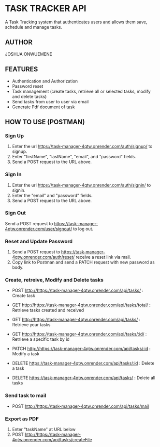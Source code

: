 # TASK TRACKER API
A Task Tracking system that authenticates users and allows them save, schedule and manage tasks.

## AUTHOR
JOSHUA ONWUEMENE

## FEATURES
- Authentication and Authorization
- Password reset
- Task management (create tasks, retrieve all or selected tasks, modify and delete tasks)
- Send tasks from user to user via email
- Generate Pdf document of task

## HOW TO USE (POSTMAN)
### Sign Up
1. Enter the url <a href="https://task-manager-4qtw.onrender.com/auth/signup/">https://task-manager-4qtw.onrender.com/auth/signup/</a> to signup.
2. Enter "firstName", "lastName", "email", and "password" fields.
3. Send a POST request to the URL above.

### Sign In
1. Enter the url <a href="https://task-manager-4qtw.onrender.com/auth/signin/">https://task-manager-4qtw.onrender.com/auth/signin/</a> to signin.
2. Enter the "email" and "password" fields.
3. Send a POST request to the URL above.

### Sign Out
Send a POST request to <a href="https://task-manager-4qtw.onrender.com/auth/signout/">https://task-manager-4qtw.onrender.com/user/signout/</a> to log out.

### Reset and Update Password
1. Send a POST request to <a href="https://task-manager-4qtw.onrender.com/auth/reset">https://task-manager-4qtw.onrender.com/auth/reset/</a> receive a reset link via mail.
2. Copy link to Postman and send a PATCH request with new password as body.

### Create, retreive, Modify and Delete tasks
- POST <a href="https://task-manager-4qtw.onrender.com/api/tasks/">http://https://task-manager-4qtw.onrender.com/api/tasks/</a> : Create task

- GET <a href="https://task-manager-4qtw.onrender.com/api/tasks/received/">http://https://task-manager-4qtw.onrender.com/api/tasks/total/</a> : Retrieve tasks created and received
- GET <a href="https://task-manager-4qtw.onrender.com/api/tasks/">http://https://task-manager-4qtw.onrender.com/api/tasks/</a> : Retrieve your tasks
- GET <a href="https://task-manager-4qtw.onrender.com/api/tasks/:id">http://https://task-manager-4qtw.onrender.com/api/tasks/:id/</a> : Retrieve a specific task by id

- PATCH <a href="https://task-manager-4qtw.onrender.com/tasks/:id/">http://https://task-manager-4qtw.onrender.com/api/tasks/:id</a> : Modify a task

- DELETE <a href="https://task-manager-4qtw.onrender.com/tasks/:id/">https://task-manager-4qtw.onrender.com/api/tasks/:id</a> : Delete a task
- DELETE <a href="https://task-manager-4qtw.onrender.com/tasks/">https://task-manager-4qtw.onrender.com/api/tasks/</a> : Delete all tasks

### Send task to mail
- POST <a href="https://task-manager-4qtw.onrender.com/tasks/mail">http://https://task-manager-4qtw.onrender.com/api/tasks/mail</a>

### Export as PDF
1. Enter "taskName" at URL below
2. POST <a href="https://task-manager-4qtw.onrender.com/api/tasks/createFile">http://https://task-manager-4qtw.onrender.com/api/tasks/createFile</a>


